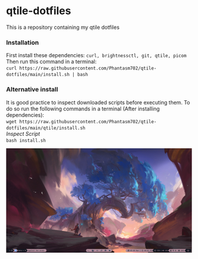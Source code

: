 # qtile-dotfiles
This is a repository containing my qtile dotfiles


### Installation
First install these dependencies: `curl, brightnessctl, git, qtile, picom`\
Then run this command in a terminal:\
`curl https://raw.githubusercontent.com/Phantasm702/qtile-dotfiles/main/install.sh | bash`

### Alternative install
It is good practice to inspect downloaded scripts before executing them. To do so run the following commands in a terminal (After installing dependencies):\
`wget https://raw.githubusercontent.com/Phantasm702/qtile-dotfiles/main/qtile/install.sh`\
*Inspect Script*\
`bash install.sh`

![qtile_rice.png](https://github.com/Phantasm702/qtile-dotfiles/blob/db36806bf42261b3f5dd5884c5992166791439f4/qtile_rice.png)
